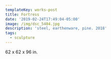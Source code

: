 ```yaml
---
templateKey: works-post
title: Fortress
date: '2019-02-24T17:49:04-05:00'
image: /img/dsc_5404.jpg
description: 'steel, earthenware, pine. 2018'
tags:
  - sculpture
---
```

62 x 62 x 96 in.

